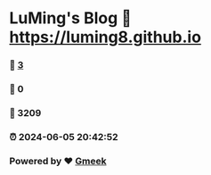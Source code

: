 # LuMing's Blog :link: https://luming8.github.io 
### :page_facing_up: [3](https://luming8.github.io/tag.html) 
### :speech_balloon: 0 
### :hibiscus: 3209 
### :alarm_clock: 2024-06-05 20:42:52 
### Powered by :heart: [Gmeek](https://github.com/Meekdai/Gmeek)
